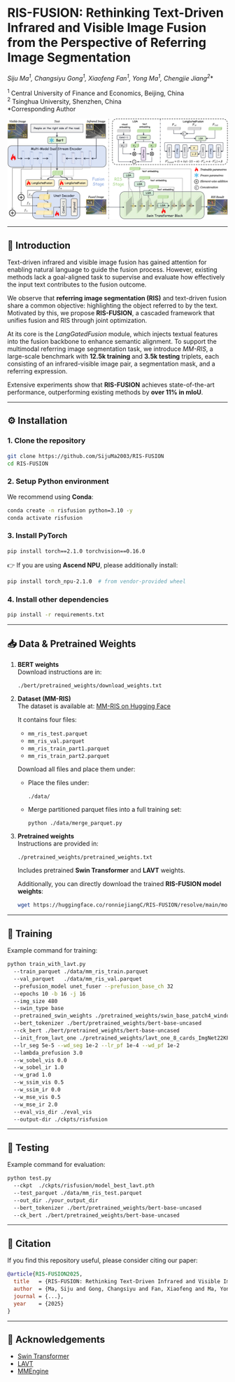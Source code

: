 # RIS-FUSION: Rethinking Text-Driven Infrared and Visible Image Fusion from the Perspective of Referring Image Segmentation

**Siju Ma<sup>1</sup>, Changsiyu Gong<sup>1</sup>, Xiaofeng Fan<sup>1</sup>, Yong Ma<sup>1</sup>, Chengjie Jiang<sup>2*</sup>**

<sup>1</sup> Central University of Finance and Economics, Beijing, China  
<sup>2</sup> Tsinghua University, Shenzhen, China  
\*Corresponding Author


![Model Overview](figure/model_architecture.png)


---

## 📖 Introduction

Text-driven infrared and visible image fusion has gained attention for enabling natural language to guide the fusion process. However, existing methods lack a goal-aligned task to supervise and evaluate how effectively the input text contributes to the fusion outcome.  

We observe that **referring image segmentation (RIS)** and text-driven fusion share a common objective: highlighting the object referred to by the text. Motivated by this, we propose **RIS-FUSION**, a cascaded framework that unifies fusion and RIS through joint optimization.  

At its core is the *LangGatedFusion* module, which injects textual features into the fusion backbone to enhance semantic alignment. To support the multimodal referring image segmentation task, we introduce *MM-RIS*, a large-scale benchmark with **12.5k training** and **3.5k testing** triplets, each consisting of an infrared-visible image pair, a segmentation mask, and a referring expression.  

Extensive experiments show that **RIS-FUSION** achieves state-of-the-art performance, outperforming existing methods by **over 11% in mIoU**.


---

## ⚙️ Installation

### 1. Clone the repository
```bash
git clone https://github.com/SijuMa2003/RIS-FUSION
cd RIS-FUSION
```

### 2. Setup Python environment
We recommend using **Conda**:
```bash
conda create -n risfusion python=3.10 -y
conda activate risfusion
```

### 3. Install PyTorch
```bash
pip install torch==2.1.0 torchvision==0.16.0
```
👉 If you are using **Ascend NPU**, please additionally install:
```bash
pip install torch_npu-2.1.0  # from vendor-provided wheel
```

### 4. Install other dependencies
```bash
pip install -r requirements.txt
```

---

## 📥 Data & Pretrained Weights

1. **BERT weights**  
   Download instructions are in:  
   ```
   ./bert/pretrained_weights/download_weights.txt
   ```

2. **Dataset (MM-RIS)**  
  The dataset is available at: [MM-RIS on Hugging Face](https://huggingface.co/datasets/ronniejiangC/MM-RIS)  

    It contains four files:  
    - `mm_ris_test.parquet`  
    - `mm_ris_val.parquet`  
    - `mm_ris_train_part1.parquet`  
    - `mm_ris_train_part2.parquet`  

     Download all files and place them under:

    - Place the files under:
      ```
      ./data/
      ```
    - Merge partitioned parquet files into a full training set:
      ```bash
      python ./data/merge_parquet.py
      ```

3. **Pretrained weights**  
    Instructions are provided in:
    ```
    ./pretrained_weights/pretrained_weights.txt
    ```
    Includes pretrained **Swin Transformer** and **LAVT** weights.

      Additionally, you can directly download the trained **RIS-FUSION model weights**:
      ```bash
      wget https://huggingface.co/ronniejiangC/RIS-FUSION/resolve/main/model_best_lavt.pth -P ./ckpts/risfusion/
      ```


---

## 🚀 Training

Example command for training:

```bash
python train_with_lavt.py      
  --train_parquet ./data/mm_ris_train.parquet    
  --val_parquet   ./data/mm_ris_val.parquet     
  --prefusion_model unet_fuser --prefusion_base_ch 32     
  --epochs 10 -b 16 -j 16     
  --img_size 480     
  --swin_type base 
  --pretrained_swin_weights ./pretrained_weights/swin_base_patch4_window12_384_22k.pth     
  --bert_tokenizer ./bert/pretrained_weights/bert-base-uncased 
  --ck_bert ./bert/pretrained_weights/bert-base-uncased     
  --init_from_lavt_one ./pretrained_weights/lavt_one_8_cards_ImgNet22KPre_swin-base-window12_refcoco+_adamw_b32lr0.00005wd1e-2_E40.pth     
  --lr_seg 5e-5 --wd_seg 1e-2 --lr_pf 1e-4 --wd_pf 1e-2     
  --lambda_prefusion 3.0     
  --w_sobel_vis 0.0 
  --w_sobel_ir 1.0     
  --w_grad 1.0     
  --w_ssim_vis 0.5 
  --w_ssim_ir 0.0     
  --w_mse_vis 0.5 
  --w_mse_ir 2.0     
  --eval_vis_dir ./eval_vis 
  --output-dir ./ckpts/risfusion
```

---

## 🧪 Testing

Example command for evaluation:

```bash
python test.py   
  --ckpt  ./ckpts/risfusion/model_best_lavt.pth   
  --test_parquet ./data/mm_ris_test.parquet   
  --out_dir ./your_output_dir  
  --bert_tokenizer ./bert/pretrained_weights/bert-base-uncased   
  --ck_bert ./bert/pretrained_weights/bert-base-uncased
```

---

## 📌 Citation
If you find this repository useful, please consider citing our paper:

```bibtex
@article{RIS-FUSION2025,
  title   = {RIS-FUSION: Rethinking Text-Driven Infrared and Visible Image Fusion from the Perspective of Referring Image Segmentation},
  author  = {Ma, Siju and Gong, Changsiyu and Fan, Xiaofeng and Ma, Yong and Jiang, Chengjie},
  journal = {...},
  year    = {2025}
}
```
---

## 🙌 Acknowledgements
- [Swin Transformer](https://github.com/microsoft/Swin-Transformer)  
- [LAVT](https://github.com/yz93/LAVT)  
- [MMEngine](https://github.com/open-mmlab/mmengine)  
